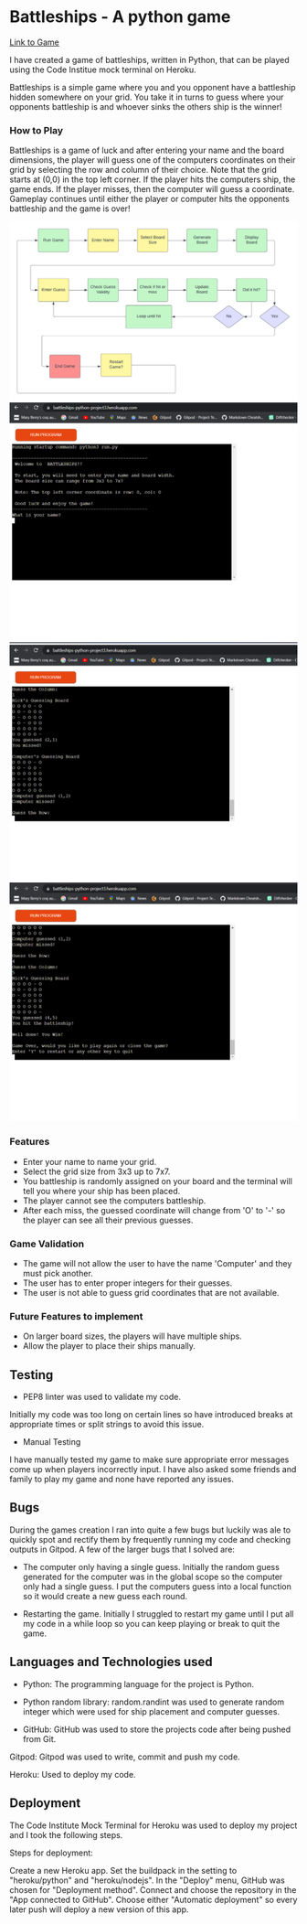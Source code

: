 # Battleships - A python game 

[Link to Game](https://battleships-python-project3.herokuapp.com/)

I have created a game of battleships, written in Python, that can be played using the Code Institue mock terminal on Heroku.

Battleships is a simple game where you and you opponent have a battleship hidden somewhere on your grid. You take it in turns to guess where your opponents battleship is and whoever sinks the others ship is the winner!

### How to Play

 Battleships is a game of luck and after entering your name and the board dimensions, the player will guess one of the computers coordinates on their grid by selecting the row and column of their choice. Note that the grid starts at (0,0) in the top left corner. If the player hits the computers ship, the game ends. If the player misses, then the computer will guess a coordinate. Gameplay continues until either the player or computer hits the opponents battleship and the game is over!

![](./assets/README%20images/battleships_logic.png)
![](./assets/README%20images/intro_screenshot.png)
![](./assets/README%20images/board_w_guess_screenshot.png)
![](./assets/README%20images/youwin_screenshot.png)

 ### Features

 - Enter your name to name your grid.
 - Select the grid size from 3x3 up to 7x7.
 - You battleship is randomly assigned on your board and the terminal will tell you where your ship has been placed.
 - The player cannot see the computers battleship.
 - After each miss, the guessed coordinate will change from 'O' to '-' so the player can see all their previous guesses.

 ### Game Validation 

 - The game will not allow the user to have the name 'Computer' and they must pick another.
 - The user has to enter proper integers for their guesses.
 - The user is not able to guess grid coordinates that are not available.


 ### Future Features to implement

 - On larger board sizes, the players will have multiple ships.
 - Allow the player to place their ships manually.


 ## Testing

 - PEP8 linter was used to validate my code.

 Initially my code was too long on certain lines so have introduced breaks at appropriate times or split strings to avoid this issue.

 - Manual Testing 

 I have manually tested my game to make sure appropriate error messages come up when players incorrectly input. I have also asked some friends and family to play my game and none have reported any issues.

## Bugs 

During the games creation I ran into quite a few bugs but luckily was ale to quickly spot and rectify them by frequently running my code and checking outputs in Gitpod. A few of the larger bugs that I solved are:

- The computer only having a single guess. Initially the random guess generated for the computer was in the global scope so the computer only had a single guess. I put the computers guess into a local function so it would create a new guess each round.

- Restarting the game. Initially I struggled to restart my game until I put all my code in a while loop so you can keep playing or break to quit the game.

## Languages and Technologies used

- Python: The programming language for the project is Python.

- Python random library: random.randint was used to generate random integer which were used for ship placement and computer guesses.

- GitHub: GitHub was used to store the projects code after being pushed from Git.

Gitpod: Gitpod was used to write, commit and push my code.

Heroku: Used to deploy my code.

## Deployment

The Code Institute Mock Terminal for Heroku was used to deploy my project and I took the following steps.

Steps for deployment:

Create a new Heroku app.
Set the buildpack in the setting to "heroku/python" and "heroku/nodejs".
In the "Deploy" menu, GitHub was chosen for "Deployment method".
Connect and choose the repository in the "App connected to GitHub".
Choose either "Automatic deployment" so every later push will deploy a new version of this app.


